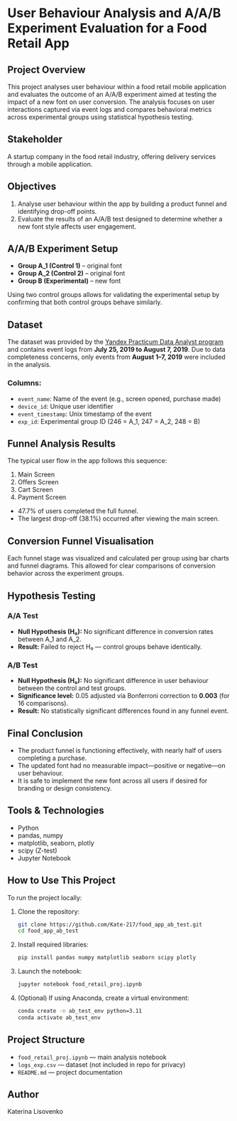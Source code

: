 # User Behaviour Analysis and A/A/B Experiment Evaluation for a Food Retail App

## Project Overview

This project analyses user behaviour within a food retail mobile application and evaluates the outcome of an A/A/B experiment aimed at testing the impact of a new font on user conversion. The analysis focuses on user interactions captured via event logs and compares behavioral metrics across experimental groups using statistical hypothesis testing.

## Stakeholder

A startup company in the food retail industry, offering delivery services through a mobile application.

## Objectives

1. Analyse user behaviour within the app by building a product funnel and identifying drop-off points.
2. Evaluate the results of an A/A/B test designed to determine whether a new font style affects user engagement.

## A/A/B Experiment Setup

- **Group A_1 (Control 1)** – original font  
- **Group A_2 (Control 2)** – original font  
- **Group B (Experimental)** – new font  

Using two control groups allows for validating the experimental setup by confirming that both control groups behave similarly.

## Dataset

The dataset was provided by the [Yandex Practicum Data Analyst program](https://practicum.yandex.ru/) and contains event logs from **July 25, 2019 to August 7, 2019**. Due to data completeness concerns, only events from **August 1–7, 2019** were included in the analysis.

### Columns:

- `event_name`: Name of the event (e.g., screen opened, purchase made)
- `device_id`: Unique user identifier
- `event_timestamp`: Unix timestamp of the event
- `exp_id`: Experimental group ID (246 = A_1, 247 = A_2, 248 = B)

## Funnel Analysis Results

The typical user flow in the app follows this sequence:

1. Main Screen  
2. Offers Screen  
3. Cart Screen  
4. Payment Screen

- 47.7% of users completed the full funnel.
- The largest drop-off (38.1%) occurred after viewing the main screen.

## Conversion Funnel Visualisation

Each funnel stage was visualized and calculated per group using bar charts and funnel diagrams. This allowed for clear comparisons of conversion behavior across the experiment groups.

## Hypothesis Testing

### A/A Test

- **Null Hypothesis (H₀):** No significant difference in conversion rates between A_1 and A_2.  
- **Result:** Failed to reject H₀ — control groups behave identically.

### A/B Test

- **Null Hypothesis (H₀):** No significant difference in user behaviour between the control and test groups.  
- **Significance level:** 0.05 adjusted via Bonferroni correction to **0.003** (for 16 comparisons).  
- **Result:** No statistically significant differences found in any funnel event.

## Final Conclusion

- The product funnel is functioning effectively, with nearly half of users completing a purchase.
- The updated font had no measurable impact—positive or negative—on user behaviour.
- It is safe to implement the new font across all users if desired for branding or design consistency.

## Tools & Technologies

- Python
- pandas, numpy
- matplotlib, seaborn, plotly
- scipy (Z-test)
- Jupyter Notebook

## How to Use This Project

To run the project locally:

1. Clone the repository:
   ```bash
   git clone https://github.com/Kate-217/food_app_ab_test.git
   cd food_app_ab_test
    ````

2. Install required libraries:

   ```bash
   pip install pandas numpy matplotlib seaborn scipy plotly
   ```

3. Launch the notebook:

   ```bash
   jupyter notebook food_retail_proj.ipynb
   ```

4. (Optional) If using Anaconda, create a virtual environment:

   ```bash
   conda create -n ab_test_env python=3.11
   conda activate ab_test_env
   ```

## Project Structure

* `food_retail_proj.ipynb` — main analysis notebook
* `logs_exp.csv` — dataset (not included in repo for privacy)
* `README.md` — project documentation

## Author

Katerina Lisovenko


